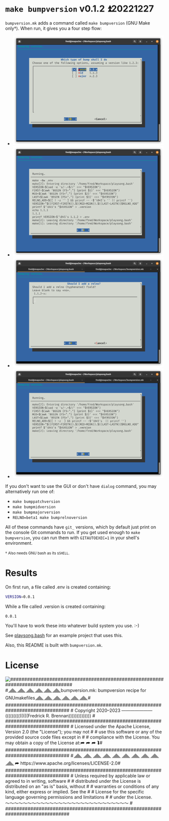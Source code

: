 # `make bumpversion` v0.1.2 ⏫20221227

`bumpversion.mk` adds a command called `make bumpversion` (GNU Make
only&dagger;). When run, it gives you a four step flow:

* ![](docs/flow1.png)
* ![](docs/flow2.png)
* ![](docs/flow3.png)
* ![](docs/flow4.png)

If you don't want to use the GUI or don't have `dialog` command, you may
alternatively run one of:

* `make bumppatchversion`
* `make bumpmidversion`
* `make bumpmajorversion`
* `RELNO=beta1 make bumprelnoversion`

All of these commands have `git_` versions, which by default just print on the
console Git commands to run. If you get used enough to `make bumpversion`, you
can run them with `GITAUTOEXEC=1` in your shell's environment.

<small>&dagger; Also needs GNU bash as its `$SHELL`.</small>

# Results
On first run, a file called .env is created containing:
```bash
VERSION=0.0.1
```

While a file called .version is created containing:
```
0.0.1
```

You'll have to work these into whatever build system you use. :-)

See [playsong.bash](https://github.com/ctrlcctrlv/playsong.bash) for an example
project that uses this.

Also, this README is built with `bumpversion.mk`.

# License
![###############################################################################<br> #🮞🮟🮞🮟🮞🮟🮞🮟🮞🮟🮞🮟`bumpversion.mk`: bumpversion recipe for GNUmakefiles🮞🮟🮞🮟🮞🮟🮞🮟🮞🮟🮞🮟#<br> ###############################################################################<br> # Copyright 2020–2023 ——————— ((((((((((((((Fredrick R. Brennan)))))))))))))) #<br> ###############################################################################<br> # Licensed under the Apache License, Version 2.0 (the "License"); you may not #<br> # use  this  software  or  any of the provided source code  files  except  in #<br> # compliance with the License. You may obtain a copy of the License at:➦ ➦ ➦ ⮯#<br> ###############################################################################<br> #🮞🮟 🮞🮟 🮞🮟 🮞🮟 🮞🮟 🮞🮟 🮞🮟 🮞🮟 🮞🮟 🮞🮟 ➦ <https://www.apache.org/licenses/LICENSE-2.0>#<br> ###############################################################################<br> # Unless  required  by  applicable  law or agreed  to  in  writing,  software #<br> # distributed  under the License is distributed on an "as is" basis,  without #<br> # warranties  or  conditions of any kind, either express or implied. See  the #<br> # License  for  the specific language governing permissions  and  limitations #<br> # under the License. 〜〜〜〜〜〜〜〜〜〜〜〜〜〜〜〜〜〜〜〜〜〜〜〜〜〜〜〜 #<br> ###############################################################################<br> ](docs/LICENSE.png)